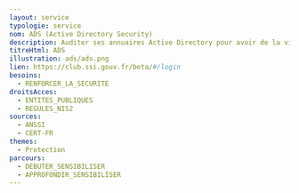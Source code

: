 ```yaml
---
layout: service
typologie: service
nom: ADS (Active Directory Security)
description: Auditer ses annuaires Active Directory pour avoir de la visibilité sur leur niveau de sécurité.
titreHtml: ADS
illustration: ads/ads.png
lien: https://club.ssi.gouv.fr/beta/#/login
besoins:
  - RENFORCER_LA_SECURITE
droitsAcces:
  - ENTITES_PUBLIQUES
  - REGULES_NIS2
sources:
  - ANSSI
  - CERT-FR
themes:
  - Protection
parcours:
  - DEBUTER_SENSIBILISER
  - APPROFONDIR_SENSIBILISER
---
```


